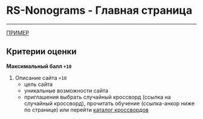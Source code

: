 # RS-Nonograms - Главная страница

---

[ПРИМЕР](https://www.nonograms.ru/)

## Критерии оценки

**Максимальный балл `+10`**

1. Описание сайта `+10`
    - цель сайта
    - уникальные возможности сайта
    - приглашения выбрать случайный кроссворд (ссылка на случайный кроссворд), прочитать обучение (ссылка-анкор ниже по странице) или перейти [каталог кроссвордов](catalogue.md)
